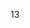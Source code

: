 <!-- [START AUTO UPDATE] -->
<!-- Please keep comment here to allow auto-update -->
13
<!-- [END AUTO UPDATE] -->
